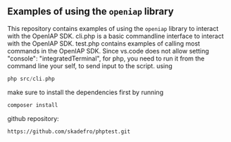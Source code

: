 ## Examples of using the `openiap` library

This repository contains examples of using the `openiap` library to interact with the OpenIAP SDK.
cli.php is a basic commandline interface to interact with the OpenIAP SDK.
test.php contains examples of calling most commands in the OpenIAP SDK.
Since vs.code does not allow setting "console": "integratedTerminal", for php, you need to run it from the command line your self, to send input to the script.
using
```php
php src/cli.php
```

make sure to install the dependencies first by running
```bash
composer install
```
github repository:

```
https://github.com/skadefro/phptest.git
```